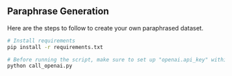 ## Paraphrase Generation

Here are the steps to follow to create your own paraphrased dataset.

```bash
# Install requirements
pip install -r requirements.txt

# Before running the script, make sure to set up "openai.api_key" within the script.
python call_openai.py
```
